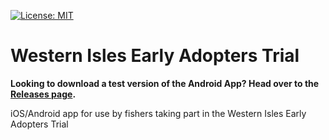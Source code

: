 [![License: MIT](https://img.shields.io/badge/License-MIT-yellow.svg)](https://opensource.org/licenses/MIT)

# Western Isles Early Adopters Trial

**Looking to download a test version of the Android App? Head over to the
[Releases page](https://github.com/StAResComp/fishing/releases).**

iOS/Android app for use by fishers taking part in the Western Isles Early
Adopters Trial

